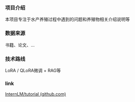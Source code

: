 ### 项目介绍

本项目专注于水产养殖过程中遇到的问题和养殖物相关介绍说明等

### 数据来源

书籍、论文、...

### 技术路线

LoRA / QLoRA微调 + RAG等



### link

[InternLM/tutorial (github.com)](https://github.com/InternLM/tutorial/discussions/403)